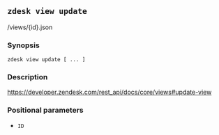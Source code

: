## `zdesk view update`

/views/{id}.json

### Synopsis

    zdesk view update [ ... ]

### Description

https://developer.zendesk.com/rest_api/docs/core/views#update-view

### Positional parameters

* `ID`

